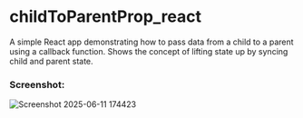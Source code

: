 # childToParentProp_react
A simple React app demonstrating how to pass data from a child to a parent using a callback function. Shows the concept of lifting state up by syncing child and parent state.

### Screenshot:
![Screenshot 2025-06-11 174423](https://github.com/user-attachments/assets/65a904e8-7426-4a91-ace5-696cf572b9b7)


